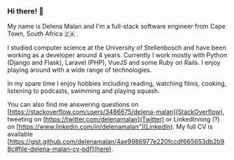 ### Hi there! 👋

My name is Delena Malan and I'm a full-stack software engineer from
Cape Town, South Africa :south_africa: .

I studied computer science at the University of Stellenbosch and have been working as a 
developer around 4 years. Currently I work mostly with Python (Django and Flask), Laravel (PHP), VueJS and some Ruby on Rails. I enjoy
playing around with a wide range of technologies.

In my spare time I enjoy hobbies including reading, watching films, cooking, listening to podcasts, swimming and playing squash.

You can also find me answering questions on 
  [https://stackoverflow.com/users/3486675/delena-malan](StackOverflow),
  tweeting on 
  [https://twitter.com/delenamalan](Twitter) or LinkedInning (?) on
  [https://www.linkedin.com/in/delenamalan"](LinkedIn). My full CV is 
available [https://gist.github.com/delenamalan/4ae9986977e220fccdf665653db2b98c#file-delena-malan-cv-pdf](here).

<!--
**delenamalan/delenamalan** is a ✨ _special_ ✨ repository because its `README.md` (this file) appears on your GitHub profile.

Here are some ideas to get you started:

- 🔭 I’m currently working on ...
- 🌱 I’m currently learning ...
- 👯 I’m looking to collaborate on ...
- 🤔 I’m looking for help with ...
- 💬 Ask me about ...
- 📫 How to reach me: ...
- 😄 Pronouns: ...
- ⚡ Fun fact: ...
-->
